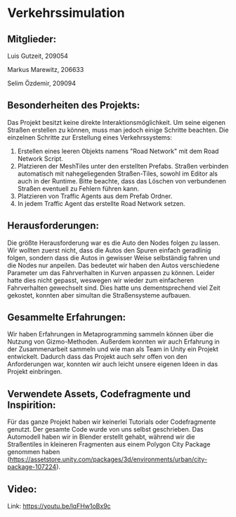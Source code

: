 # Verkehrssimulation
## Mitglieder:
Luis Gutzeit, 209054

Markus Marewitz, 206633

Selim Özdemir, 209094
## Besonderheiten des Projekts:
Das Projekt besitzt keine direkte Interaktionsmöglichkeit. Um seine eigenen Straßen erstellen zu können, muss man jedoch einige Schritte beachten. 
Die einzelnen Schritte zur Erstellung eines Verkehrssystems:
1. Erstellen eines leeren Objekts namens "Road Network" mit dem Road Network Script.
2. Platzieren der MeshTiles unter den erstellten Prefabs. Straßen verbinden automatisch mit nahegeliegenden Straßen-Tiles, sowohl im Editor als auch in der Runtime. Bitte beachte, dass das Löschen von verbundenen Straßen eventuell zu Fehlern führen kann.
3. Platzieren von Traffic Agents aus dem Prefab Ordner.
4. In jedem Traffic Agent das erstellte Road Network setzen.
## Herausforderungen:
Die größte Herausforderung war es die Auto den Nodes folgen zu lassen. Wir wollten zuerst nicht, dass die Autos den Spuren einfach geradlinig folgen, sondern dass die Autos in gewisser Weise selbständig fahren und die Nodes nur anpeilen. Das bedeutet wir haben den Autos verschiedene Parameter um das Fahrverhalten in Kurven anpassen zu können. Leider hatte dies nicht gepasst, weswegen wir wieder zum einfacheren Fahrverhalten gewechselt sind. Dies hatte uns dementsprechend viel Zeit gekostet, konnten aber simultan die Straßensysteme aufbauen.
## Gesammelte Erfahrungen:
Wir haben Erfahrungen in Metaprogramming sammeln können über die Nutzung von Gizmo-Methoden. Außerdem konnten wir auch Erfahrung in der Zusammenarbeit sammeln und wie man als Team in Unity ein Projekt entwickelt. Dadurch dass das Projekt auch sehr offen von den Anforderungen war, konnten wir auch leicht unsere eigenen Ideen in das Projekt einbringen.
## Verwendete Assets, Codefragmente und Inspirition:
Für das ganze Projekt haben wir keinerlei Tutorials oder Codefragmente genutzt. Der gesamte Code wurde von uns selbst geschrieben. Das Automodell haben wir in Blender erstellt gehabt, während wir die Straßentiles in kleineren Fragmenten aus einem Polygon City Package genommen haben (https://assetstore.unity.com/packages/3d/environments/urban/city-package-107224).
## Video:
Link: https://youtu.be/lqFHw1oBx9c 
